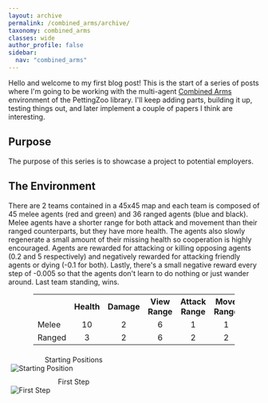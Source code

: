 ```yaml
---
layout: archive
permalink: /combined_arms/archive/
taxonomy: combined_arms
classes: wide
author_profile: false
sidebar:
  nav: "combined_arms"
---
```


<style>
.centertext {text-align: center;}

.center {
  display: block;
  margin-left: auto;
  margin-right: auto;
  width: 80%;
} 
 
.column {
  float: left;
  width: 50%;
  padding: 5px;
}

.row::after {
  content: "";
  clear: both;
  display: table;
}
</style>

Hello and welcome to my first blog post! This is the start of a series of posts where I'm going to be working with the multi-agent [Combined Arms](https://www.pettingzoo.ml/magent/combined_arms) environment of the PettingZoo library. I'll keep adding parts, building it up, testing things out, and later implement a couple of papers I think are interesting.
<br />

## Purpose
The purpose of this series is to showcase a project to potential employers.

## The Environment
There are 2 teams contained in a 45x45 map and each team is composed of 45 melee agents (red and green) and 36 ranged agents (blue and black). Melee agents have a shorter range for both attack and movement than their ranged counterparts, but they have more health. The agents also slowly regenerate a small amount of their missing health so cooperation is highly encouraged. Agents are rewarded for attacking or killing opposing agents (0.2 and 5 respectively) and negatively rewarded for attacking friendly agents or dying (-0.1 for both). Lastly, there's a small negative reward every step of -0.005 so that the agents don't learn to do nothing or just wander around. Last team standing, wins.

<div class="center">
  <table>
    <tr>
      <th></th>
      <th>Health</th>
      <th>Damage</th>
      <th>View Range</th>
      <th>Attack Range</th>
      <th>Move Range</th>
      <th>Health Regen</th>
    </tr>
    <tr>
      <td>Melee</td>
      <td style="text-align:center">10</td>
      <td style="text-align:center">2</td>
      <td style="text-align:center">6</td>
      <td style="text-align:center">1</td>
      <td style="text-align:center">1</td>
      <td style="text-align:center">0.1</td>
    </tr>
    <tr>
      <td>Ranged</td>
      <td style="text-align:center">3</td>
      <td style="text-align:center">2</td>
      <td style="text-align:center">6</td>
      <td style="text-align:center">2</td>
      <td style="text-align:center">2</td>
      <td style="text-align:center">0.1</td>
    </tr>
  </table>
</div>

<div class="row">
  <div class="column">
    <div class="centertext">Starting Positions</div>
    <img src="https://filipinogambino.github.io/ngorichs/assets/images/combined_arms_v6_opening.png" alt="Starting Position">
  </div>
  <div class="column">
    <div class="centertext">First Step</div>
    <img src="https://filipinogambino.github.io/ngorichs/assets/images/combined_arms_v6_one_step.png" alt="First Step">
  </div>
</div>
